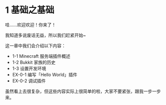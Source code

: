 # 1 基础之基础

哇……欢迎欢迎！你来了！

我知道多说废话无益，所以我们赶紧开始~

这一章中我们会介绍以下内容：

- 1-1 Minecraft 服务端插件概述
- 1-2 Bukkit 家族的历史
- 1-3 设置开发环境
- EX-0-1 编写「Hello World」插件
- EX-0-2 调试插件

虽然看上去很复杂，但这些内容实际上很简单的啦，大家不要紧张，跟我一步一步来。